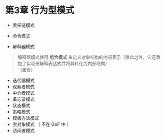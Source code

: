 # 第3章 行为型模式
- 责任链模式

- 命令模式

- 解释器模式  
> 解释器模式使用 **组合模式** 来定义对象结构的内部表示（除此之外，它还添加了实现来解释表达式并将其转化为内部结构）  
>（重叠）

- 迭代器模式
- 观察者模式
- 中介者模式
- 备忘录模式
- 状态模式
- 策略模式
- 模板方法模式
- 空对象模式   （ 不在 GoF 中 ）
- 访问者模式

